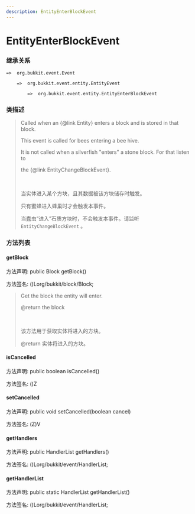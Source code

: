 ```yaml
---
description: EntityEnterBlockEvent
---
```


# EntityEnterBlockEvent

### 继承关系

    =>  org.bukkit.event.Event

        =>  org.bukkit.event.entity.EntityEvent

            =>  org.bukkit.event.entity.EntityEnterBlockEvent

### 类描述

> Called when an {@link Entity} enters a block and is stored in that block.
> 
> This event is called for bees entering a bee hive.
> 
> It is not called when a silverfish "enters" a stone block. For that listen to
> 
> the {@link EntityChangeBlockEvent}.
> 
> <br>
> 
> 当实体进入某个方块，且其数据被该方块储存时触发。
> 
> 只有蜜蜂进入蜂巢时才会触发本事件。
> 
> 当蠹虫“进入”石质方块时，不会触发本事件。请监听 `EntityChangeBlockEvent` 。

### 方法列表

#### getBlock

方法声明: public Block getBlock()

方法签名: ()Lorg/bukkit/block/Block;

> Get the block the entity will enter.
> 
> @return the block
> 
> <br>
> 
> 该方法用于获取实体将进入的方块。
> 
> @return 实体将进入的方块。

#### isCancelled

方法声明: public boolean isCancelled()

方法签名: ()Z

#### setCancelled

方法声明: public void setCancelled(boolean cancel)

方法签名: (Z)V

#### getHandlers

方法声明: public HandlerList getHandlers()

方法签名: ()Lorg/bukkit/event/HandlerList;

#### getHandlerList

方法声明: public static HandlerList getHandlerList()

方法签名: ()Lorg/bukkit/event/HandlerList;